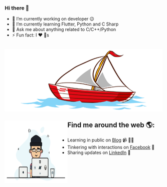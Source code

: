 ### Hi there  :rofl:

- 🔭 I’m currently working on developer :wink:
- 🌱 I’m currently learning Flutter, Python and C Sharp
- 💬 Ask me about anything related to C/C++/Python
- ⚡ Fun fact: I :heart: :dog:s
##
<a href="https://github.com/sponsors/cuongvanledev"><img align="center" width="100%" height="200" src="https://github.com/cuongvanledev/cuongvanledev/blob/main/image/3.gif?raw=true"></a>
##
## Find me around the web 🌎: <a href="https://github.com/sponsors/cuongvanledev"><img align="left" width="200" height="200" padding ="20px" src="https://github.com/cuongvanledev/cuongvanledev/blob/main/image/dev3.gif?raw=true"></a>
- Learning in public on <a href="https://cuongvanledev.github.io/">Blog</a> 📹 ✍🏾
- Tinkering with interactions on <a href="https://www.facebook.com/lvcuong210">Facebook</a> 🏓
- Sharing updates on <a href="https://www.linkedin.com/in/le-van-cuong-62592318b">LinkedIn</a> 💼
